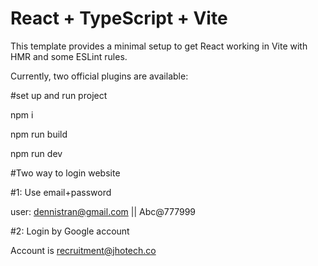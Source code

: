 # React + TypeScript + Vite

This template provides a minimal setup to get React working in Vite with HMR and some ESLint rules.

Currently, two official plugins are available:

#set up and run project

npm i

npm run build

npm run dev

#Two way to login website

#1: Use email+password

user: dennistran@gmail.com || Abc@777999

#2: Login by Google account

Account is recruitment@jhotech.co
